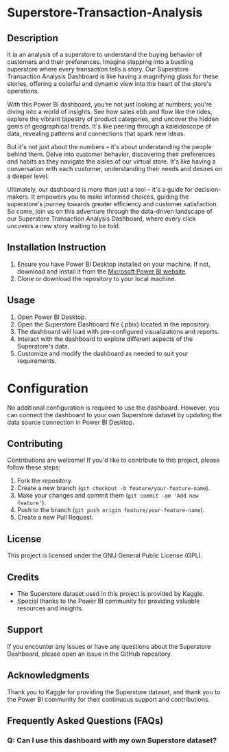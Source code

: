 # Superstore-Transaction-Analysis
## Description
It ia an analysis of a superstore to understand the buying behavior of customers and their preferences.
Imagine stepping into a bustling superstore where every transaction tells a story. Our Superstore Transaction Analysis Dashboard is like having a magnifying glass for these stories, offering a colorful and dynamic view into the heart of the store's operations.

With this Power BI dashboard, you're not just looking at numbers; you're diving into a world of insights. See how sales ebb and flow like the tides, explore the vibrant tapestry of product categories, and uncover the hidden gems of geographical trends. It's like peering through a kaleidoscope of data, revealing patterns and connections that spark new ideas.

But it's not just about the numbers – it's about understanding the people behind them. Delve into customer behavior, discovering their preferences and habits as they navigate the aisles of our virtual store. It's like having a conversation with each customer, understanding their needs and desires on a deeper level.

Ultimately, our dashboard is more than just a tool – it's a guide for decision-makers. It empowers you to make informed choices, guiding the superstore's journey towards greater efficiency and customer satisfaction. So come, join us on this adventure through the data-driven landscape of our Superstore Transaction Analysis Dashboard, where every click uncovers a new story waiting to be told.
## Installation Instruction
1. Ensure you have Power BI Desktop installed on your machine. If not, download and install it from the [Microsoft Power BI website](https://powerbi.microsoft.com/).
2. Clone or download the repository to your local machine.

## Usage
1. Open Power BI Desktop.
2. Open the Superstore Dashboard file (.pbix) located in the repository.
3. The dashboard will load with pre-configured visualizations and reports.
4. Interact with the dashboard to explore different aspects of the Superstore's data.
5. Customize and modify the dashboard as needed to suit your requirements.

# Configuration
No additional configuration is required to use the dashboard. However, you can connect the dashboard to your own Superstore dataset by updating the data source connection in Power BI Desktop.

## Contributing
Contributions are welcome! If you'd like to contribute to this project, please follow these steps:
1. Fork the repository.
2. Create a new branch (`git checkout -b feature/your-feature-name`).
3. Make your changes and commit them (`git commit -am 'Add new feature'`).
4. Push to the branch (`git push origin feature/your-feature-name`).
5. Create a new Pull Request.

## License
This project is licensed under the GNU General Public License (GPL).

## Credits
- The Superstore dataset used in this project is provided by Kaggle.
- Special thanks to the Power BI community for providing valuable resources and insights.

## Support
If you encounter any issues or have any questions about the Superstore Dashboard, please open an issue in the GitHub repository.

## Acknowledgments
Thank you to Kaggle for providing the Superstore dataset, and thank you to the Power BI community for their continuous support and contributions.

## Frequently Asked Questions (FAQs)
### Q: Can I use this dashboard with my own Superstore dataset?

